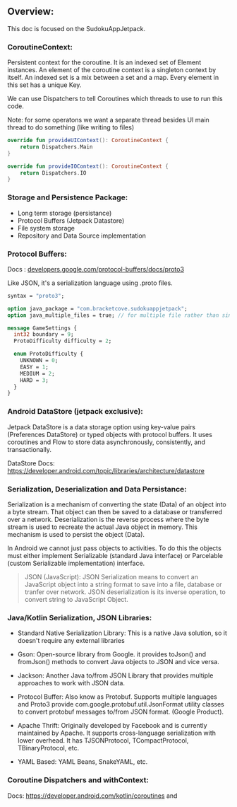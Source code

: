 ## Overview:
This doc is focused on the SudokuAppJetpack.

### CoroutineContext:
Persistent context for the coroutine. It is an indexed set of Element instances. An element of the coroutine context is a singleton context by itself. An indexed set is a mix between a set and a map. Every element in this set has a unique Key.

We can use Dispatchers to tell Coroutines which threads to use to run this code.

Note: for some operatons we want a separate thread besides UI main thread to do something (like writing to files)

```kt
override fun provideUIContext(): CoroutineContext {
    return Dispatchers.Main
}

override fun provideIOContext(): CoroutineContext {
    return Dispatchers.IO
}
```

### Storage and Persistence Package:
- Long term storage (persistance)
- Protocol Buffers (Jetpack Datastore)
- File system storage
- Repository and Data Source implementation
### Protocol Buffers:
Docs : [developers.google.com/protocol-buffers/docs/proto3](https://developers.google.com/protocol-buffers/docs/proto3)

Like JSON, it's a serialization language using .proto files.
```proto
syntax = "proto3";

option java_package = "com.bracketcove.sudokuappjetpack";
option java_multiple_files = true; // for multiple file rather than single file

message GameSettings {
  int32 boundary = 9;
  ProtoDifficulty difficulty = 2;

  enum ProtoDifficulty {
    UNKNOWN = 0;
    EASY = 1;
    MEDIUM = 2;
    HARD = 3;
  }
}
```

### Android DataStore (jetpack exclusive):
Jetpack DataStore is a data storage option using key-value pairs (Preferences DataStore) or typed objects with protocol buffers. It uses coroutines and Flow to store data asynchronously, consistently, and transactionally.

DataStore Docs: https://developer.android.com/topic/libraries/architecture/datastore

### Serialization, Deserialization and Data Persistance:
Serialization is a mechanism of converting the state (Data) of an object into a byte stream. That object can then be saved to a database or transferred over a network. Deserialization is the reverse process where the byte stream is used to recreate the actual Java object in memory. This mechanism is used to persist the object (Data).

In Android we cannot just pass objects to activities. To do this the objects must either implement Serializable (standard Java interface) or Parcelable (custom Serializable implementation) interface.

> JSON (JavaScript): JSON Serialization means to convert an JavaScript object into a string format to save into a file, database or tranfer over network. JSON deserialization is its inverse operation, to convert string to JavaScript Object.

### Java/Kotlin Serialization, JSON Libraries:
- Standard Native Serialization Library: This is a native Java solution, so it doesn't require any external libraries

- Gson: Open-source library from Google. it provides toJson() and fromJson() methods to convert Java objects to JSON and vice versa.

- Jackson: Another Java to/from JSON Library that provides multiple approaches to work with JSON data.

- Protocol Buffer: Also know as Protobuf. Supports multiple languages and Proto3 provide com.google.protobuf.util.JsonFormat utility classes to convert protobuf messages to/from JSON format. (Google Product).

- Apache Thrift: Originally developed by Facebook and is currently maintained by Apache. It supports cross-language serialization with lower overhead. It has TJSONProtocol, TCompactProtocol, TBinaryProtocol, etc.

- YAML Based: YAML Beans, SnakeYAML, etc.

### Coroutine Dispatchers and withContext:
Docs: https://developer.android.com/kotlin/coroutines and